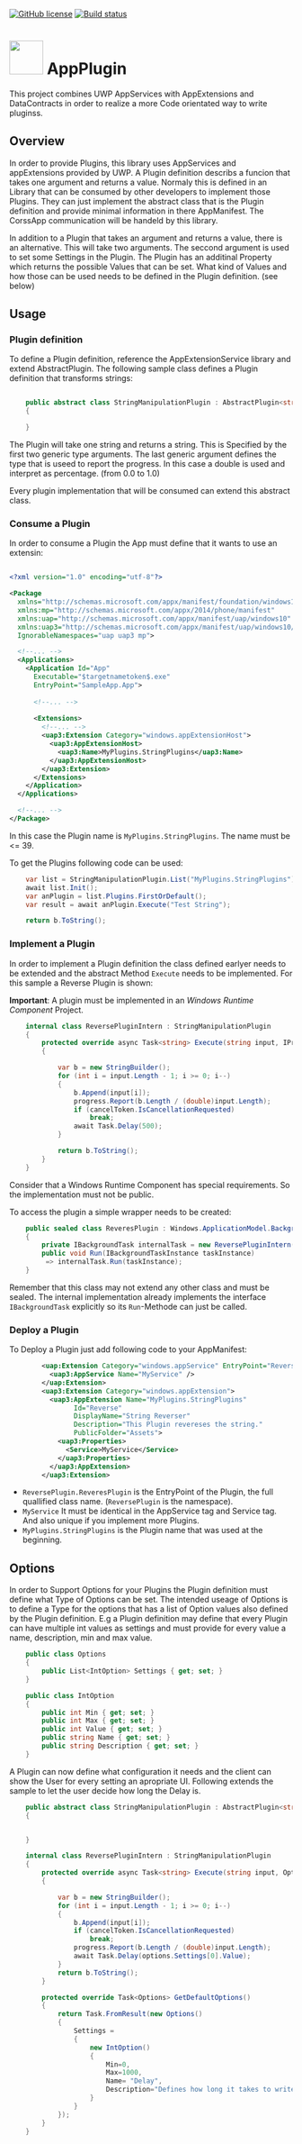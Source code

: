 [![GitHub license](https://img.shields.io/github/license/LokiMidgard/AppExtensionService.svg?style=flat-squar)](https://tldrlegal.com/license/mit-license#summary)
[![Build status](https://ci.appveyor.com/api/projects/status/7yumsvqwno7l65gc?svg=true)](https://ci.appveyor.com/project/LokiMidgard/appextensionservice)


# <img src="https://raw.githubusercontent.com/LokiMidgard/AppExtensionService/master/Assets/Logo.png" width="60px" height="60px" /> AppPlugin
This project combines UWP AppServices with AppExtensions and DataContracts in order to realize a more Code orientated way to write pluginss.

## Overview

In order to provide Plugins, this library uses AppServices and appExtensions provided by UWP. A Plugin definition describs a funcion that takes one argument and returns
a value. Normaly this is defined in an Library that can be consumed by other developers to implement those Plugins. They can just implement the abstract class that is
the Plugin definition and provide minimal information in there AppManifest. The CorssApp communication will be handeld by this library.

In addition to a Plugin that takes an argument and returns a value, there is an alternative. This will take two arguments. The seccond argument is used to set some
Settings in the Plugin. The Plugin has an additinal Property which returns the possible Values that can be set. What kind of Values and how those can be used needs to
be defined in the Plugin definition. (see below)


## Usage

### Plugin definition

To define a Plugin definition, reference the AppExtensionService library and extend AbstractPlugin.
The following sample class defines a Plugin definition that transforms strings:

``` c#

    public abstract class StringManipulationPlugin : AbstractPlugin<string,string,double>
    {

    }

```

The Plugin will take one string and returns a string. This is Specified by the first two generic type arguments. The last generic argument defines the type that is useed
to report the progress. In this case a double is used and interpret as percentage. (from 0.0 to 1.0)

Every plugin implementation that will be consumed can extend this abstract class.

### Consume a Plugin

In order to consume a Plugin the App must define that it wants to use an extensin:

``` xml

<?xml version="1.0" encoding="utf-8"?>

<Package
  xmlns="http://schemas.microsoft.com/appx/manifest/foundation/windows10"
  xmlns:mp="http://schemas.microsoft.com/appx/2014/phone/manifest"
  xmlns:uap="http://schemas.microsoft.com/appx/manifest/uap/windows10"
  xmlns:uap3="http://schemas.microsoft.com/appx/manifest/uap/windows10/3" 
  IgnorableNamespaces="uap uap3 mp">

  <!--... -->
  <Applications>
    <Application Id="App"
      Executable="$targetnametoken$.exe"
      EntryPoint="SampleApp.App">
      
      <!--... -->
      
      <Extensions>
        <!--... -->
        <uap3:Extension Category="windows.appExtensionHost">
          <uap3:AppExtensionHost>
            <uap3:Name>MyPlugins.StringPlugins</uap3:Name>
          </uap3:AppExtensionHost>
        </uap3:Extension>
      </Extensions>
    </Application>
  </Applications>

  <!--... -->
</Package>
```

In this case the Plugin name is ```MyPlugins.StringPlugins```. The name must be <= 39.

To get the Plugins following code can be used:

```c#
    var list = StringManipulationPlugin.List("MyPlugins.StringPlugins");
    await list.Init();
    var anPlugin = list.Plugins.FirstOrDefault();
    var result = await anPlugin.Execute("Test String");

    return b.ToString();

```




### Implement a Plugin

 
In order to implement a Plugin definition the class defined earlyer needs to be extended and the abstract Method ```Execute``` needs to be implemented.
For this sample a Reverse Plugin is shown:

**Important**: A plugin must be implemented in an _Windows Runtime Component_ Project.

```c#
    internal class ReversePluginIntern : StringManipulationPlugin
    {
        protected override async Task<string> Execute(string input, IProgress<double> progress, CancellationToken cancelToken)
        {

            var b = new StringBuilder();
            for (int i = input.Length - 1; i >= 0; i--)
            {
                b.Append(input[i]);
                progress.Report(b.Length / (double)input.Length);
                if (cancelToken.IsCancellationRequested)
                    break;
                await Task.Delay(500);
            }

            return b.ToString();
        }
    }
```

Consider that a Windows Runtime Component has special requirements. So the implementation must not be public.

To access the plugin a simple wrapper needs to be created:

```c#
    public sealed class ReveresPlugin : Windows.ApplicationModel.Background.IBackgroundTask
    {
        private IBackgroundTask internalTask = new ReversePluginIntern();
        public void Run(IBackgroundTaskInstance taskInstance)
         => internalTask.Run(taskInstance);
    }

```
Remember that this class may not extend any other class and must be sealed. The internal implementation already implements the interface ```IBackgroundTask``` explicitly
so its ```Run```-Methode can just be called.

### Deploy a Plugin

To Deploy a Plugin just add following code to your AppManifest:

```xml
        <uap:Extension Category="windows.appService" EntryPoint="ReversePlugin.ReveresPlugin">
          <uap3:AppService Name="MyService" />
        </uap:Extension>
        <uap3:Extension Category="windows.appExtension">
          <uap3:AppExtension Name="MyPlugins.StringPlugins" 
                Id="Reverse" 
                DisplayName="String Reverser" 
                Description="This Plugin revereses the string." 
                PublicFolder="Assets">
            <uap3:Properties>
              <Service>MyService</Service>
            </uap3:Properties>
          </uap3:AppExtension>
        </uap3:Extension>
```

- ```ReversePlugin.ReveresPlugin``` is the EntryPoint of the Plugin, the full quallified class name. (```ReversePlugin``` is the namespace).
- ```MyService``` It must be identical in the AppService
   tag and Service tag. And also unique if you implement more Plugins.
- ```MyPlugins.StringPlugins``` is the Plugin name that was used at the beginning.

## Options

In order to Support Options for your Plugins the Plugin definition must define what Type of Options can be set. The intended useage of Options is to
define a Type for the options that has a list of Option values also defined by the Plugin definition. E.g a Plugin definition may define that every Plugin
can have multiple int values as settings and must provide for every value a name, description, min and max value. 

```c#
    public class Options
    {
        public List<IntOption> Settings { get; set; }
    }

    public class IntOption
    {
        public int Min { get; set; }
        public int Max { get; set; }
        public int Value { get; set; }
        public string Name { get; set; }
        public string Description { get; set; }
    }
```

A Plugin can now define what configuration it needs and the client can show the User for every setting an apropriate UI. Following extends the sample to let the user
decide how long the Delay is.

```c#
    public abstract class StringManipulationPlugin : AbstractPlugin<string, string, Options, double>
    {


    }

    internal class ReversePluginIntern : StringManipulationPlugin
    {
        protected override async Task<string> Execute(string input, Options options, IProgress<double> progress, CancellationToken cancelToken)
        {

            var b = new StringBuilder();
            for (int i = input.Length - 1; i >= 0; i--)
            {
                b.Append(input[i]);
                if (cancelToken.IsCancellationRequested)
                    break;
                progress.Report(b.Length / (double)input.Length);
                await Task.Delay(options.Settings[0].Value);
            }
            return b.ToString();
        }

        protected override Task<Options> GetDefaultOptions()
        {
            return Task.FromResult(new Options()
            {
                Settings =
                {
                    new IntOption()
                    {
                        Min=0,
                        Max=1000,
                        Name= "Delay",
                        Description="Defines how long it takes to write one letter."
                    }
                }
            });
        }
    }
```

